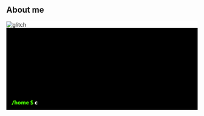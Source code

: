 ## About me
<div style="background-color : #fff">
<span align="left"><img src="https://i.gifer.com/NYRi.gif" alt="glitch"></span>
<span align="left"><img src="https://github.com/4zaax/4zaax/blob/main/terminal%20(2).gif" alt="Greeting Exchange" width="700px"></span>

</div>

